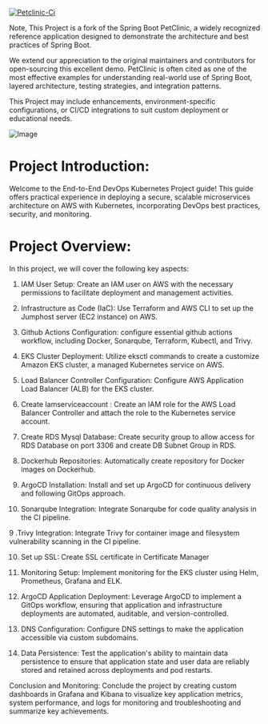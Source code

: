 
[![Petclinic-Ci](https://github.com/tanya-domi/k8s-microservices-Gitops-ArgoCD/actions/workflows/CI.yaml/badge.svg)](https://github.com/tanya-domi/k8s-microservices-Gitops-ArgoCD/actions/workflows/CI.yaml)

Note, This Project is a fork of the Spring Boot PetClinic, a widely recognized reference application designed to demonstrate the architecture and best practices of Spring Boot.

We extend our appreciation to the original maintainers and contributors for open-sourcing this excellent demo. PetClinic is often cited as one of the most effective examples for understanding real-world use of Spring Boot, layered architecture, testing strategies, and integration patterns.

This Project may include enhancements, environment-specific configurations, or CI/CD integrations to suit custom deployment or educational needs.


![Image](https://github.com/user-attachments/assets/0d58e42a-843d-4b26-9342-0b5b736a9700)


# Project Introduction:
Welcome to the End-to-End DevOps Kubernetes Project guide! This guide offers practical experience in deploying a secure, scalable microservices architecture on AWS with Kubernetes, incorporating DevOps best practices, security, and monitoring.

# Project Overview:
In this project, we will cover the following key aspects:
1. IAM User Setup: 
Create an IAM user on AWS with the necessary permissions to facilitate deployment and management activities.

2. Infrastructure as Code (IaC): 
Use Terraform and AWS CLI to set up the Jumphost server (EC2 instance) on AWS.

3. Github Actions Configuration: 
configure essential github actions workflow, including  Docker, Sonarqube, Terraform, Kubectl, and Trivy.

4. EKS Cluster Deployment: 
Utilize eksctl commands to create a customize Amazon EKS cluster, a managed Kubernetes service on AWS.

5. Load Balancer Controller Configuration: 
Configure AWS Application Load Balancer (ALB) for the EKS cluster.
    
6. Create Iamserviceaccount : 
Create an IAM role for the AWS Load Balancer Controller and attach the role to the Kubernetes service account.

7. Create RDS Mysql Database: 
Create security group to allow access for RDS Database on port 3306 and create DB Subnet Group in RDS.

6. Dockerhub Repositories: 
Automatically create repository for Docker images on Dockerhub.

7. ArgoCD Installation: 
Install and set up ArgoCD for continuous delivery and following GitOps approach.

8. Sonarqube Integration: 
Integrate Sonarqube for code quality analysis in the CI pipeline.

9 .Trivy Integration: 
Integrate Trivy for container image and filesystem vulnerability scanning in the CI pipeline.

10. Set up SSL: Create  SSL certificate in Certificate Manager

11. Monitoring Setup: 
Implement monitoring for the EKS cluster using Helm, Prometheus,  Grafana and  ELK.

12. ArgoCD Application Deployment: 
Leverage ArgoCD to implement a GitOps workflow, ensuring that application and infrastructure deployments are automated, auditable, and version-controlled.

13. DNS Configuration: 
Configure DNS settings to make the application accessible via custom subdomains.

14. Data Persistence: 
Test the application's ability to maintain data persistence to ensure that application state and user data are reliably stored and retained across deployments and pod restarts.

Conclusion and Monitoring: 
Conclude the project by creating custom dashboards in Grafana and Kibana to visualize key application metrics, system performance, and logs for monitoring and troubleshooting and summarize key achievements.


